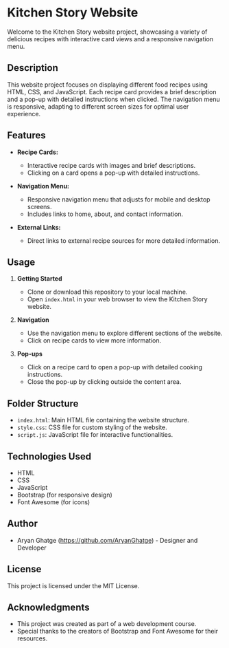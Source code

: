 # Kitchen Story Website

Welcome to the Kitchen Story website project, showcasing a variety of delicious recipes with interactive card views and a responsive navigation menu.

## Description

This website project focuses on displaying different food recipes using HTML, CSS, and JavaScript. Each recipe card provides a brief description and a pop-up with detailed instructions when clicked. The navigation menu is responsive, adapting to different screen sizes for optimal user experience.

## Features

- **Recipe Cards:**
  - Interactive recipe cards with images and brief descriptions.
  - Clicking on a card opens a pop-up with detailed instructions.

- **Navigation Menu:**
  - Responsive navigation menu that adjusts for mobile and desktop screens.
  - Includes links to home, about, and contact information.

- **External Links:**
  - Direct links to external recipe sources for more detailed information.

## Usage

1. **Getting Started**
   - Clone or download this repository to your local machine.
   - Open `index.html` in your web browser to view the Kitchen Story website.

2. **Navigation**
   - Use the navigation menu to explore different sections of the website.
   - Click on recipe cards to view more information.

3. **Pop-ups**
   - Click on a recipe card to open a pop-up with detailed cooking instructions.
   - Close the pop-up by clicking outside the content area.

## Folder Structure

- `index.html`: Main HTML file containing the website structure.
- `style.css`: CSS file for custom styling of the website.
- `script.js`: JavaScript file for interactive functionalities.

## Technologies Used

- HTML
- CSS
- JavaScript
- Bootstrap (for responsive design)
- Font Awesome (for icons)

## Author

- Aryan Ghatge (https://github.com/AryanGhatge) - Designer and Developer

## License

This project is licensed under the MIT License.

## Acknowledgments

- This project was created as part of a web development course.
- Special thanks to the creators of Bootstrap and Font Awesome for their resources.
